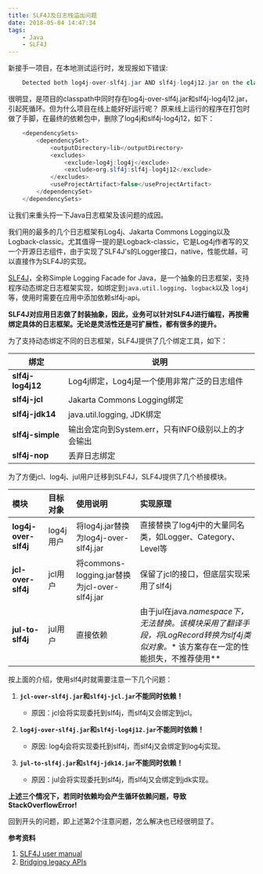 ```yaml
---
title: SLF4J及日志栈溢出问题
date: 2018-05-04 14:47:34
tags:
    - Java
    - SLF4J
---
```


新接手一项目，在本地测试运行时，发现报如下错误:
```Java
    Detected both log4j-over-slf4j.jar AND slf4j-log4j12.jar on the class path, preempting StackOverflowError.
```
很明显，是项目的classpath中同时存在log4j-over-slf4j.jar和slf4j-log4j12.jar，引起死循环。但为什么项目在线上能好好运行呢？
原来线上运行的程序在打包时做了手脚，在最终的依赖包中，删除了log4j和slf4j-log4j12，如下：
```Java
    <dependencySets>
        <dependencySet>
            <outputDirectory>lib</outputDirectory>
            <excludes>
                <exclude>log4j:log4j</exclude>
                <exclude>org.slf4j:slf4j-log4j12</exclude>
            </excludes>
            <useProjectArtifact>false</useProjectArtifact>
        </dependencySet>
    </dependencySets>
```

让我们来重头捋一下Java日志框架及该问题的成因。

我们用的最多的几个日志框架有Log4j、Jakarta Commons Logging以及Logback-classic。尤其值得一提的是Logback-classic，它是Log4j作者写的又一个开源日志组件，由于实现了SLF4J's的Logger接口，native，性能优越，可以直接作为SLF4J的实现。

[SLF4J](https://www.slf4j.org/index.html)，全称Simple Logging Facade for Java，是一个抽象的日志框架，支持程序动态绑定日志框架实现，如绑定到`java.util.logging`、`logback`以及 `log4j`等，使用时需要在应用中添加依赖slf4j-api。

**SLF4J对应用日志做了封装抽象，因此，业务可以针对SLF4J进行编程，再按需绑定具体的日志框架。无论是灵活性还是可扩展性，都有很多的提升。**

为了支持动态绑定不同的日志框架，SLF4J提供了几个绑定工具，如下：

| 绑定 | 说明 |
| ----|---- |
| **slf4j-log4j12** | Log4j绑定，Log4j是一个使用非常广泛的日志组件|
| **slf4j-jcl** | Jakarta Commons Logging绑定|
| **slf4j-jdk14** | java.util.logging, JDK绑定|
| **slf4j-simple** | 输出会定向到System.err，只有INFO级别以上的才会输出|
| **slf4j-nop** | 丢弃日志绑定|

为了方便jcl、log4j、jul用户迁移到SLF4J，SLF4J提供了几个桥接模块。

| 模块 | 目标对象 | 使用说明 | 实现原理 | 
| :---- | :---- | :---- | :---- | 
| **log4j-over-slf4j** | log4j用户 | 将log4j.jar替换为log4j-over-slf4j.jar|直接替换了log4j中的大量同名类，如Logger、Category、Level等|
| **jcl-over-slf4j** | jcl用户 | 将commons-logging.jar替换为jcl-over-slf4j.jar |保留了jcl的接口，但底层实现采用了slf4j|
| **jul-to-slf4j** | jul用户 | 直接依赖 | 由于jul在java.*namespace下，无法替换。该模块采用了翻译手段，将LogRecord转换为slf4j类似对象。** 该方案存在一定的性能损失，不推荐使用** |

按上面的介绍，使用slf4j时就需要注意一下几个问题：
1. **`jcl-over-slf4j.jar`和`slf4j-jcl.jar`不能同时依赖！**
    - 原因：jcl会将实现委托到slf4j，而slf4j又会绑定到jcl。
    
2. **`log4j-over-slf4j.jar`和`slf4j-log4j12.jar`不能同时依赖！**
    - 原因: log4j会将实现委托到slf4j，而slf4j又会绑定到log4j实现。
    
3. **`jul-to-slf4j.jar`和`slf4j-jdk14.jar`不能同时依赖！**
    - 原因：jul会将实现委托到slf4j，而slf4j又会绑定到jdk实现。
    
**上述三个情况下，若同时依赖均会产生循环依赖问题，导致StackOverflowError!**

回到开头的问题，即上述第2个注意问题，怎么解决也已经很明显了。

**参考资料**
1. [SLF4J user manual](https://www.slf4j.org/manual.html)
2. [Bridging legacy APIs](https://www.slf4j.org/legacy.html)